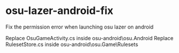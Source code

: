 # osu-lazer-android-fix
Fix the permission error when launching osu lazer on android

Replace OsuGameActivity.cs inside osu-android\osu.Android
Replace RulesetStore.cs inside osu-android\osu.Game\Rulesets
